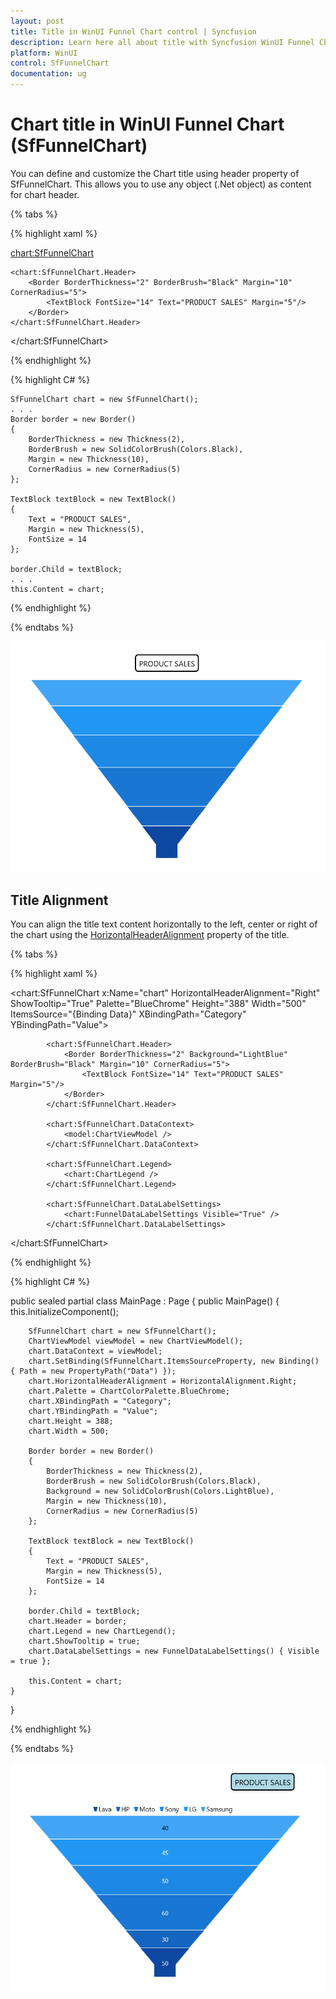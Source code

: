```yaml
---
layout: post
title: Title in WinUI Funnel Chart control | Syncfusion
description: Learn here all about title with Syncfusion WinUI Funnel Chart(SfFunnelChart) control with key features.
platform: WinUI
control: SfFunnelChart
documentation: ug
---
```


# Chart title in WinUI Funnel Chart (SfFunnelChart)

You can define and customize the Chart title using header property of SfFunnelChart. This allows you to use any object (.Net object) as content for chart header.

{% tabs %}   

{% highlight xaml %}

 <chart:SfFunnelChart>

    <chart:SfFunnelChart.Header>
        <Border BorderThickness="2" BorderBrush="Black" Margin="10" CornerRadius="5">
            <TextBlock FontSize="14" Text="PRODUCT SALES" Margin="5"/>
        </Border>
    </chart:SfFunnelChart.Header>
            
</chart:SfFunnelChart>

{% endhighlight %}

{% highlight C# %}

    SfFunnelChart chart = new SfFunnelChart();
    . . .
    Border border = new Border()
    {
        BorderThickness = new Thickness(2),
        BorderBrush = new SolidColorBrush(Colors.Black),
        Margin = new Thickness(10),
        CornerRadius = new CornerRadius(5)
    };

    TextBlock textBlock = new TextBlock()
    {
        Text = "PRODUCT SALES",
        Margin = new Thickness(5),
        FontSize = 14
    };

    border.Child = textBlock;
    . . . 
    this.Content = chart;

{% endhighlight %}

{% endtabs %} 

![Title WinUI Chart](Title_images/WinUI_FunnelChart_TitleCustomization.png)

## Title Alignment

You can align the title text content horizontally to the left, center or right of the chart using the [HorizontalHeaderAlignment]() property of the title.

{% tabs %}   

{% highlight xaml %}

 <chart:SfFunnelChart x:Name="chart" 
                HorizontalHeaderAlignment="Right"
                ShowTooltip="True"
                Palette="BlueChrome"
                Height="388" Width="500" 
                ItemsSource="{Binding Data}" 
                XBindingPath="Category"
                YBindingPath="Value">
                
            <chart:SfFunnelChart.Header>
                <Border BorderThickness="2" Background="LightBlue" BorderBrush="Black" Margin="10" CornerRadius="5">
                    <TextBlock FontSize="14" Text="PRODUCT SALES" Margin="5"/>
                </Border>
            </chart:SfFunnelChart.Header>

            <chart:SfFunnelChart.DataContext>
                <model:ChartViewModel />
            </chart:SfFunnelChart.DataContext>

            <chart:SfFunnelChart.Legend>
                <chart:ChartLegend />
            </chart:SfFunnelChart.Legend>

            <chart:SfFunnelChart.DataLabelSettings>
                <chart:FunnelDataLabelSettings Visible="True" />
            </chart:SfFunnelChart.DataLabelSettings>
            
</chart:SfFunnelChart>

{% endhighlight %}

{% highlight C# %}

public sealed partial class MainPage : Page
{
    public MainPage()
    {
        this.InitializeComponent();
            
        SfFunnelChart chart = new SfFunnelChart();
        ChartViewModel viewModel = new ChartViewModel();
        chart.DataContext = viewModel;
        chart.SetBinding(SfFunnelChart.ItemsSourceProperty, new Binding() { Path = new PropertyPath("Data") });
        chart.HorizontalHeaderAlignment = HorizontalAlignment.Right;
        chart.Palette = ChartColorPalette.BlueChrome;
        chart.XBindingPath = "Category";
        chart.YBindingPath = "Value";
        chart.Height = 388;
        chart.Width = 500;

        Border border = new Border()
        {
            BorderThickness = new Thickness(2),
            BorderBrush = new SolidColorBrush(Colors.Black),
            Background = new SolidColorBrush(Colors.LightBlue),
            Margin = new Thickness(10),
            CornerRadius = new CornerRadius(5)
        };

        TextBlock textBlock = new TextBlock()
        {
            Text = "PRODUCT SALES",
            Margin = new Thickness(5),
            FontSize = 14
        };

        border.Child = textBlock;
        chart.Header = border;
        chart.Legend = new ChartLegend();
        chart.ShowTooltip = true;
        chart.DataLabelSettings = new FunnelDataLabelSettings() { Visible = true };

        this.Content = chart;
    }
}

{% endhighlight %}

{% endtabs %} 

![Title WinUI Chart](Title_images/WinUI_FunnelChart_TitleAlignment.png)